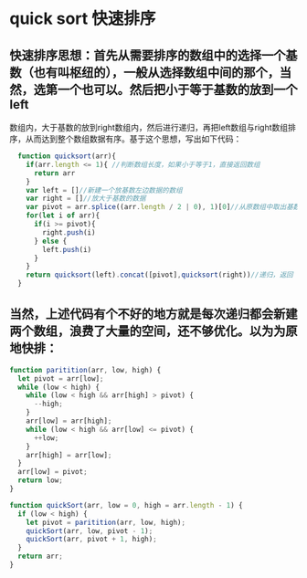 # quick sort 快速排序
## 快速排序思想：首先从需要排序的数组中的选择一个基数（也有叫枢纽的），一般从选择数组中间的那个，当然，选第一个也可以。然后把小于等于基数的放到一个left
数组内，大于基数的放到right数组内，然后进行递归，再把left数组与right数组排序，从而达到整个数组数据有序。基于这个思想，写出如下代码：
```js
  function quicksort(arr){
    if(arr.length <= 1){ //判断数组长度，如果小于等于1，直接返回数组
      return arr
    }
    var left = []//新建一个放基数左边数据的数组
    var right = []//放大于基数的数据
    var pivot = arr.splice((arr.length / 2 | 0), 1)[0]//从原数组中取出基数
    for(let i of arr){
      if(i >= pivot){
        right.push(i)
      } else {
        left.push(i)
      }
    }
    return quicksort(left).concat([pivot],quicksort(right))//递归，返回
  }
```
## 当然，上述代码有个不好的地方就是每次递归都会新建两个数组，浪费了大量的空间，还不够优化。以为为原地快排：
```js
function paritition(arr, low, high) {
  let pivot = arr[low];
  while (low < high) {
    while (low < high && arr[high] > pivot) {
      --high;
    }
    arr[low] = arr[high];
    while (low < high && arr[low] <= pivot) {
      ++low;
    }
    arr[high] = arr[low];
  }
  arr[low] = pivot;
  return low;
}

function quickSort(arr, low = 0, high = arr.length - 1) {
  if (low < high) {
    let pivot = paritition(arr, low, high);
    quickSort(arr, low, pivot - 1);
    quickSort(arr, pivot + 1, high);
  }
  return arr;
}
```
